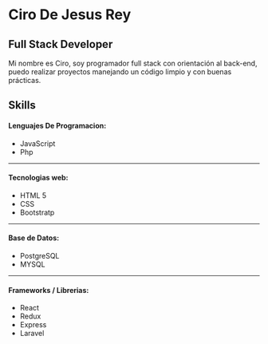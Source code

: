 # Ciro De Jesus Rey
## Full Stack Developer

Mi nombre es Ciro, soy programador full stack con orientación al back-end, puedo realizar proyectos manejando un código limpio y con buenas prácticas.

## Skills

#### Lenguajes De Programacion:
- JavaScript
- Php
- ---
#### Tecnologias web:
- HTML 5
- CSS
- Bootstratp
- - ---
#### Base de Datos:
- PostgreSQL
- MYSQL
- --
#### Frameworks / Librerias:
- React
- Redux
- Express
- Laravel
